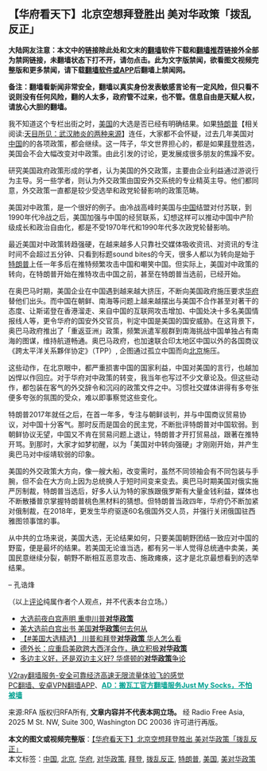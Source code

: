  <h2>【华府看天下】北京空想拜登胜出 美对华政策「拨乱反正」</h2> <p class="notice"><b>大陆网友注意：本文中的链接除此处和文末的<a href="https://github.com/bannedbook/fanqiang" >翻墙</a>软件下载和<a href="https://github.com/killgcd/justmysocks/blob/master/README.md">翻墙推荐</a>链接外全部为禁网链接，未翻墙状态下打不开，请勿点击。此为文字版禁闻，欲看图文视频完整版和更多禁闻，请下载<a href="https://github.com/bannedbook/fanqiang">翻墙软件或APP</a>后翻墙上禁闻网。</p><p>备注：翻墙看新闻非常安全，翻墙以真实身份发表敏感言论有一定风险，但只看不说则没有任何风险，翻的人太多，政府管不过来，也不管。信息自由是天赋人权，请放心大胆的翻墙。</b></p>  <div class="entry"> <p>我不知道这个专栏出街之时，<a href="https://www.bannedbook.org/bnews/tag/%e7%be%8e%e5%9b%bd/" class="st_tag internal_tag" rel="tag" title="标签 美国 下的日志">美国</a>的大选是否已经有明确结果。如果<span class='wp_keywordlink'><a href="https://www.bannedbook.org/bnews/comments/20200816/1381118.html" title="天目所见：川普将再赢总统大选 共和党掌参众两院" target="_blank">特朗普</a></span>【相关阅读:<a href='https://www.bannedbook.org/bnews/comments/20200816/1381123.html' target='_blank'>天目所见：武汉肺炎的两种来源</a>】连任，大家都不会怀疑，过去几年美国对<span class='wp_keywordlink_affiliate'><a href="https://www.bannedbook.org/" title="中国" target="_blank">中国</a></span>的的各项政策，都会继续。这一阵子，华文世界担心的，都是如果<a href="https://www.bannedbook.org/bnews/tag/%e6%8b%9c%e7%99%bb/" class="st_tag internal_tag" rel="tag" title="标签 拜登 下的日志">拜登</a>胜选，美国会不会大幅改变对中政策。由此引发的讨论，更发展成很多朋友的焦躁不安。</p> <p>研究美国政府政策形成的学者，认为美国的外交政策，主要由企业利益通过游说行为主导。另一些学者，则认为外交政策由国安外交系统的专业精英主导。他们都同意，外交政策一直都是较少受选举和政党轮替影响的政策范畴。</p> <p>美国对中政策，是一个很好的例子。由冷战高峰时美国与<a href="https://www.bannedbook.org/bnews/tag/%E4%B8%AD%E5%9B%BD/" class="st_tag internal_tag" rel="tag" title="标签 中国 下的日志">中国</a>结盟对付苏联，到1990年代冷战之后，美国加强与中国的经贸联系，幻想这样可以推动中国中产阶级成长和政治自由化，都是不受1970年代和1990年代多次政党轮替影响。</p>  <p>最近美国对中政策转趋强硬，在越来越多人只靠社交媒体吸收资讯、对资讯的专注时间不会超过五分钟、只看到标题sound bites的今天，很多人都以为转向是始于<a href="https://www.bannedbook.org/bnews/tag/%e7%89%b9%e6%9c%97%e6%99%ae/" class="st_tag internal_tag" rel="tag" title="标签 特朗普 下的日志">特朗普</a>上任一年多后在推特频繁攻击中国和嘲笑中国。但实际上，美国对中政策的转向，在特朗普开始在推特攻击中国之前，甚至在特朗普当选前，已经开始。</p> <p>在奥巴马时期，美国企业在中国遇到越来越大挤压，不断向美国政府施压要求<a href="https://www.bannedbook.org/bnews/tag/%e5%8d%8e%e5%ba%9c/" class="st_tag internal_tag" rel="tag" title="标签 华府 下的日志">华府</a>替他们出头。而中国在朝鲜、南海等问题上越来越摆出与美国不合作甚至对著干的态度、让斯诺登在香港溜走、来自中国的互联网攻击增加、中国处决十多名美国情报线人等，更令华府的国安外交官员，判定中国是美国的国安威胁。在这背景下，奥巴马政府推出了「重返亚洲」政策，频繁派遣军舰群到南海挑战中国单独占有南海的图谋，维持航道畅通。奥巴马政府，也加速联合印太地区中国以外的各国商议《跨太平洋关系夥伴协定》（TPP）, 企图通过孤立中国而向<a href="https://www.bannedbook.org/bnews/tag/%e5%8c%97%e4%ba%ac/" class="st_tag internal_tag" rel="tag" title="标签 北京 下的日志">北京</a>施压。</p> <p>这些动作，在北京眼中，都严重损害中国的国家利益，中国对美国的言行，也越加凶悍以作回应。对于华府对中政策的转变，我当年也写过不少文章论及。但这些动作，都包装在客气的外交辞令和沉闷的政策文件之中。习惯社交媒体讲得有多夸张便多夸张的氛围的受众，难以即事察觉这些变化。</p>  <p>特朗普2017年就任之后，在首一年多，专注与朝鲜谈判，并与中国商议贸易协议，对中国十分客气。那时反而是国会的民主党，不断批评特朗普对中国软弱。到朝鲜协议无望，中国又不肯在贸易问题上退让，特朗普才开打贸易战，跟著在推特开骂。到那时，大家才如梦初醒，以为「美国对中转向强硬」才刚刚开始，并产生奥巴马对中绥靖软弱的印象。</p> <p>美国的外交政策大方向，像一艘大船，改变需时，虽然不同领袖会有不同包装与手腕，但不会在大方向上因为总统换人于短时间变来变去。奥巴马时期美国对俄实施严厉制裁，特朗普当选后，好多人认为特的家族跟俄罗斯有大量金钱利益，媒体也不断散播普京掌握特朗普桃色黑材料的猜想。但特朗普当政四年，华府仍不断加紧对俄制裁，在2018年，更发生华府驱逐60名俄国外交人员，并强行关闭俄国驻西雅图领事馆的事。</p> <p>从中共的立场来说，美国大选，无论结果如何，只要美国朝野团结一致应对中国的野蛮，便是最坏的结果。若美国无论谁当选，都有另一半人觉得总统通中卖美，美国民意继续分裂，朝野不断相互恶意攻击、施政瘫痪，这才是北京最想看到的选举结果。</p>  <p>&#8211; 孔诰烽</p> <p>（以上<span class='wp_keywordlink_affiliate'><a href="https://www.bannedbook.org/bnews/comments/" title="新闻评论" target="_blank">评论</a></span>纯属作者个人观点，并不代表本台立场。）</p> <ul class='op-related-articles' title='相关阅读'> <li><a href='https://www.bannedbook.org/bnews/ccpdope/20201104/1425639.html' target='_blank'>大选前夜白宫声明 重申川普<b>对华政策</b></a></li> <li><a href='https://www.bannedbook.org/bnews/headline/20201104/1425370.html' target='_blank'>美大选前白宫出书 美国<b>对华政策</b>何去何从</a></li> <li><a href='https://www.bannedbook.org/bnews/bannedvideo/20201104/1425237.html' target='_blank'>【#美国大选精选】 川普和拜登<b>对华政策</b>  华人怎么看</a></li> <li><a href='https://www.bannedbook.org/bnews/headline/20201027/1420714.html' target='_blank'>德外长：应重启美欧跨大西洋合作，确立积极<b>对华政策</b></a></li> <li><a href='https://www.bannedbook.org/bnews/worldnews/usa/20201024/1419672.html' target='_blank'>多边主义好，还是双边主义好? 华盛顿的<b>对华政策</b>争论</a></li> </ul> <p class="texttj"> <a href="https://www.bannedbook.org/forum23/topic22702.html" target="_blank">V2ray翻墙服务-安全可靠经济高速无限流量体验飞的感觉</a><br/> <a href="https://github.com/bannedbook/fanqiang/wiki/%E7%A6%81%E9%97%BB%E7%BD%91%E5%AE%89%E5%8D%93%E7%BF%BB%E5%A2%99%E6%96%B0%E9%97%BBAPP" target="_blank">PC翻墙、安卓VPN翻墙APP</a>、<span onclick="window.open('https://github.com/killgcd/justmysocks/blob/master/README.md')" style="font-weight:bold;color:#00A191;cursor:pointer;text-decoration:underline;outline:none">AD：搬瓦工官方翻墙服务Just My Socks，不怕被墙</span></p><p>来源:RFA  版权归RFA所有, <strong>文章内容并不代表本网立场。</strong>  经 Radio Free Asia, 2025 M St. NW, Suite 300, Washington DC 20036 许可进行再版。</p> <a name='sharetosocial'></a>       <div><b>本文的图文或视频完整版</b>：<a href='https://www.bannedbook.org/bnews/comments/20201104/1425800.html'>【华府看天下】北京空想拜登胜出 美对华政策「拨乱反正」</a></div>  </div><!--END ENTRY--> <div class="postfooter"> <div>本文标签：<a href="https://www.bannedbook.org/bnews/tag/%E4%B8%AD%E5%9B%BD/" rel="tag">中国</a>, <a href="https://www.bannedbook.org/bnews/tag/%e5%8c%97%e4%ba%ac/" rel="tag">北京</a>, <a href="https://www.bannedbook.org/bnews/tag/%e5%8d%8e%e5%ba%9c/" rel="tag">华府</a>, <a href="https://www.bannedbook.org/bnews/tag/%E5%AF%B9%E5%8D%8E%E6%94%BF%E7%AD%96/" rel="tag">对华政策</a>, <a href="https://www.bannedbook.org/bnews/tag/%e6%8b%9c%e7%99%bb/" rel="tag">拜登</a>, <a href="https://www.bannedbook.org/bnews/tag/%E6%8B%A8%E4%B9%B1%E5%8F%8D%E6%AD%A3/" rel="tag">拨乱反正</a>, <a href="https://www.bannedbook.org/bnews/tag/%e7%89%b9%e6%9c%97%e6%99%ae/" rel="tag">特朗普</a>, <a href="https://www.bannedbook.org/bnews/tag/%e7%be%8e%e5%9b%bd/" rel="tag">美国</a>, <a href="https://www.bannedbook.org/bnews/tag/%E7%BE%8E%E5%AF%B9%E5%8D%8E%E6%94%BF%E7%AD%96/" rel="tag">美对华政策</a></div>  </div><!--END POSTFOOTER--> 